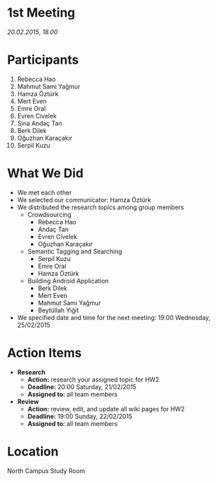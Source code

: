 # 1st Meeting #

_20.02.2015_, _18.00_

# Participants #

  1. Rebecca Hao
  1. Mahmut Sami Yağmur
  1. Hamza Öztürk
  1. Mert Even
  1. Emre Oral
  1. Evren Civelek
  1. Sina Andaç Tan
  1. Berk Dilek
  1. Oğuzhan Karaçakır
  1. Serpil Kuzu

# What We Did #

  * We met each other
  * We selected our communicator: Hamza Öztürk
  * We distributed the research topics among group members
    * Crowdsourcing
      * Rebecca Hao
      * Andaç Tan
      * Evren Civelek
      * Oğuzhan Karaçakır
    * Semantic Tagging and Searching
      * Serpil Kuzu
      * Emre Oral
      * Hamza Öztürk
    * Building Android Application
      * Berk Dilek
      * Mert Even
      * Mahmut Sami Yağmur
      * Beytüllah Yiğit
  * We specified date and time for the next meeting: 19:00 Wednesday, 25/02/2015

# Action Items #

  * **Research**
    * **Action:** research your assigned topic for HW2
    * **Deadline:** 20:00 Saturday, 21/02/2015
    * **Assigned to:** all team members
  * **Review**
    * **Action:** review, edit, and update all wiki pages for HW2
    * **Deadline:** 19:00 Sunday, 22/02/2015
    * **Assigned to:** all team members

# Location #

North Campus Study Room